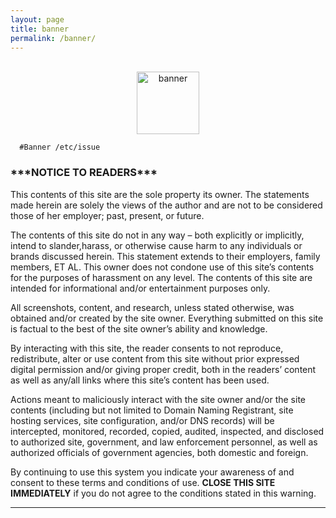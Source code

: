 ```yaml
---
layout: page
title: banner
permalink: /banner/
---
```

<article class="page">
<br>
  <center><img src="/images/donttrustcyber2.jpg" alt="banner" style="height:100px;"/></center>

      #Banner /etc/issue
<article class="post detailed">
<h1 align="center">
  <h1>***NOTICE TO READERS***</h1>

This contents of this site are the sole property its owner.  The statements made
herein are solely the views of the author and are not to be considered those of
her employer; past, present, or future.

The contents of this site do not in any way – both explicitly or implicitly,
intend to slander,harass, or otherwise cause harm to any individuals or
brands discussed herein.  This statement extends to their employers, family
members, ET AL.  This owner does not condone use of this site’s contents for
the purposes of harassment on any level.  The contents of this site are
intended for informational and/or   entertainment purposes only.

All screenshots, content, and research, unless stated otherwise, was obtained
and/or created by the site owner.  Everything submitted on this site is factual
to the best of the site owner’s ability and knowledge.

By interacting with this site, the reader consents to not reproduce, redistribute,
alter or use content from this site without prior expressed digital permission and/or
giving proper credit, both in the readers’ content as well as any/all links where
this site’s content has been used.

Actions meant to maliciously interact with the site owner and/or the site contents
(including but not limited to Domain Naming Registrant, site hosting services, site
configuration, and/or DNS records) will be intercepted, monitored, recorded, copied,
audited, inspected, and disclosed to authorized site, government, and law
enforcement personnel, as well as authorized officials of government
agencies, both domestic and foreign.

By continuing to use this system you indicate your awareness of and consent
to these terms and conditions of use. **CLOSE THIS SITE IMMEDIATELY** if you do not
agree to the conditions stated in this warning.

**************************************************

  </div>
